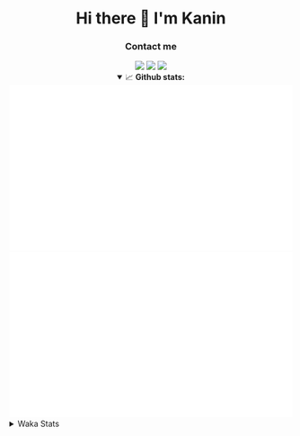 <div align="center">
 <h1>Hi there 👋 I'm Kanin</h1>
 <h3>Contact me</h3>
 <a href="mailto:im@kanin.dev"><img src="https://img.shields.io/badge/gmail-%23D14836.svg?&style=for-the-badge&logo=gmail&logoColor=white"/></a>
 <a href="https://twitter.com/KaninDev"><img src="https://img.shields.io/badge/twitter-%231DA1F2.svg?&style=for-the-badge&logo=twitter&logoColor=white"/></a>
 <a href="https://www.linkedin.com/in/KaninDev"><img src="https://img.shields.io/badge/linkedin-%230077B5.svg?&style=for-the-badge&logo=linkedin&logoColor=white"/></a>
<details open>
  <summary>📈 <b>Github stats:</b></summary>
  <img src="https://github.com/Kanin/Kanin/blob/master/scripts/GitHubStats/generated/overview.svg"/>
  <img src="https://github.com/Kanin/Kanin/blob/master/scripts/GitHubStats/generated/languages.svg"/>
</details>
</div>

<details>
 <summary>Waka Stats</summary>

<!--START_SECTION:waka-->
![Code Time](http://img.shields.io/badge/Code%20Time-1%2C872%20hrs%2030%20mins-blue)

![Profile Views](http://img.shields.io/badge/Profile%20Views-1-blue)

![Lines of code](https://img.shields.io/badge/From%20Hello%20World%20I%27ve%20Written-21%20Thousand%20lines%20of%20code-blue)

**🐱 My GitHub Data** 

> 🏆 246 Contributions in the Year 2022
 > 
> 📦 88.7 kB Used in GitHub's Storage 
 > 
> 🚫 Not Opted to Hire
 > 
> 📜 15 Public Repositories 
 > 
> 🔑 9 Private Repositories  
 > 
**I'm a Night 🦉** 

```text
🌞 Morning    80 commits     ████░░░░░░░░░░░░░░░░░░░░░   16.63% 
🌆 Daytime    112 commits    █████░░░░░░░░░░░░░░░░░░░░   23.28% 
🌃 Evening    168 commits    ████████░░░░░░░░░░░░░░░░░   34.93% 
🌙 Night      121 commits    ██████░░░░░░░░░░░░░░░░░░░   25.16%

```
📅 **I'm Most Productive on Saturday** 

```text
Monday       56 commits     ███░░░░░░░░░░░░░░░░░░░░░░   11.64% 
Tuesday      49 commits     ██░░░░░░░░░░░░░░░░░░░░░░░   10.19% 
Wednesday    80 commits     ████░░░░░░░░░░░░░░░░░░░░░   16.63% 
Thursday     83 commits     ████░░░░░░░░░░░░░░░░░░░░░   17.26% 
Friday       57 commits     ███░░░░░░░░░░░░░░░░░░░░░░   11.85% 
Saturday     85 commits     ████░░░░░░░░░░░░░░░░░░░░░   17.67% 
Sunday       71 commits     ███░░░░░░░░░░░░░░░░░░░░░░   14.76%

```


📊 **This Week I Spent My Time On** 

```text
⌚︎ Time Zone: America/New_York

💬 Programming Languages: 
Python                   7 hrs 54 mins       ███████████████████████░░   93.46% 
INI                      15 mins             ░░░░░░░░░░░░░░░░░░░░░░░░░   3.12% 
.env file                11 mins             ░░░░░░░░░░░░░░░░░░░░░░░░░   2.22% 
PythonStub               1 min               ░░░░░░░░░░░░░░░░░░░░░░░░░   0.33% 
Log File                 1 min               ░░░░░░░░░░░░░░░░░░░░░░░░░   0.25%

🔥 Editors: 
PyCharm                  8 hrs 27 mins       █████████████████████████   100.0%

🐱‍💻 Projects: 
BotBase.py               8 hrs 27 mins       █████████████████████████   100.0%

💻 Operating System: 
Linux                    8 hrs 27 mins       █████████████████████████   100.0%

```

**I Mostly Code in Python** 

```text
Python                   23 repos            ███████████████████░░░░░░   76.67% 
JavaScript               3 repos             ██░░░░░░░░░░░░░░░░░░░░░░░   10.0% 
Java                     2 repos             █░░░░░░░░░░░░░░░░░░░░░░░░   6.67% 
Kotlin                   1 repo              ░░░░░░░░░░░░░░░░░░░░░░░░░   3.33% 
HTML                     1 repo              ░░░░░░░░░░░░░░░░░░░░░░░░░   3.33%

```


**Timeline**

![Chart not found](https://raw.githubusercontent.com/Kanin/Kanin/master/charts/bar_graph.png) 


 Last Updated on 13/06/2022 20:38:56 UTC
<!--END_SECTION:waka-->
</details>
